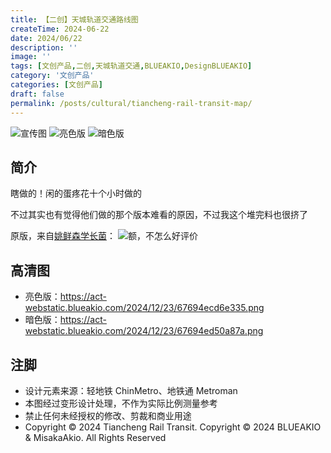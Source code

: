 ```yaml
---
title: 【二创】天城轨道交通路线图
createTime: 2024-06-22
date: 2024/06/22
description: ''
image: ''
tags: [文创产品,二创,天城轨道交通,BLUEAKIO,DesignBLUEAKIO]
category: '文创产品'
categories: [文创产品]
draft: false 
permalink: /posts/cultural/tiancheng-rail-transit-map/
---
```

![](https://act-webstatic.blueakio.com/2024/12/23/67694ee4aab70.png '宣传图')
![](https://act-webstatic.blueakio.com/2024/12/23/67694ecd6e335.png '亮色版')
![](https://act-webstatic.blueakio.com/2024/12/23/67694ed50a87a.png '暗色版')

## 简介
瞎做的！闲的蛋疼花十个小时做的

不过其实也有觉得他们做的那个版本难看的原因，不过我这个堆完料也很挤了

原版，来自[姚鲜森学长菌](https://space.bilibili.com/1170347936)：
![额，不怎么好评价](https://mx-space.blueakio.com/api/v2/objects/icon/sz1st0a7u0k3b4e1ul.jpg)

## 高清图
- 亮色版：https://act-webstatic.blueakio.com/2024/12/23/67694ecd6e335.png
- 暗色版：https://act-webstatic.blueakio.com/2024/12/23/67694ed50a87a.png

## 注脚
- 设计元素来源：轻地铁 ChinMetro、地铁通 Metroman
- 本图经过变形设计处理，不作为实际比例测量参考
- 禁止任何未经授权的修改、剪裁和商业用途
- Copyright © 2024 Tiancheng Rail Transit. Copyright © 2024 BLUEAKIO & MisakaAkio. All Rights Reserved